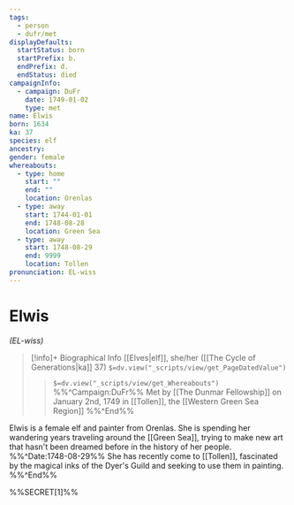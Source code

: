 ```yaml
---
tags:
  - person
  - dufr/met
displayDefaults:
  startStatus: born
  startPrefix: b.
  endPrefix: d.
  endStatus: died
campaignInfo:
  - campaign: DuFr
    date: 1749-01-02
    type: met
name: Elwis
born: 1634
ka: 37
species: elf
ancestry: 
gender: female
whereabouts:
  - type: home
    start: ""
    end: ""
    location: Orenlas
  - type: away
    start: 1744-01-01
    end: 1748-08-28
    location: Green Sea
  - type: away
    start: 1748-08-29
    end: 9999
    location: Tollen
pronunciation: EL-wiss
---
```

# Elwis
*(EL-wiss)*
>[!info]+ Biographical Info
> [[Elves|elf]], she/her ([[The Cycle of Generations|ka]] 37)
> `$=dv.view("_scripts/view/get_PageDatedValue")`
>> `$=dv.view("_scripts/view/get_Whereabouts")`
>> %%^Campaign:DuFr%% Met by [[The Dunmar Fellowship]] on January 2nd, 1749 in [[Tollen]], the [[Western Green Sea Region]] %%^End%%

Elwis is a female elf and painter from Orenlas. She is spending her wandering years traveling around the [[Green Sea]], trying to make new art that hasn't been dreamed before in the history of her people. 
%%^Date:1748-08-29%% 
She has recently come to [[Tollen]], fascinated by the magical inks of the Dyer's Guild and seeking to use them in painting. 
%%^End%%

%%SECRET[1]%%